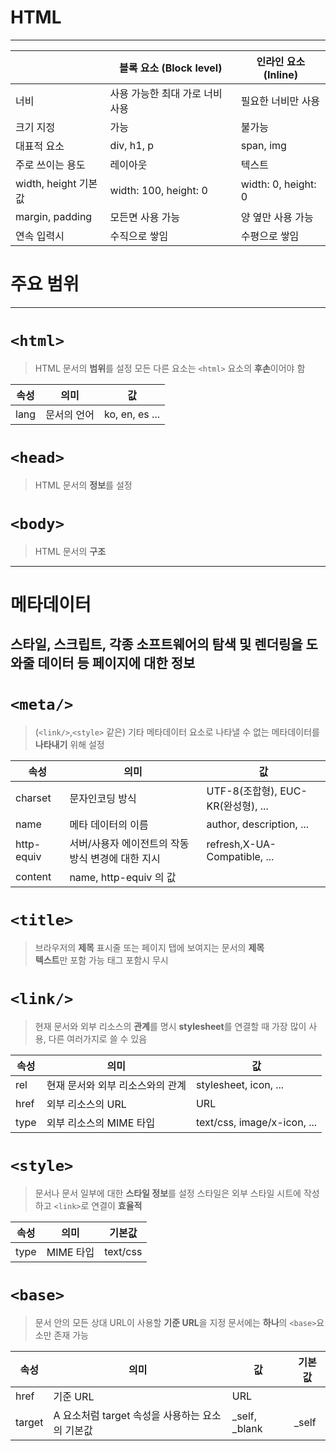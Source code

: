 # HTML  
---

| | 블록 요소 (Block level) | 인라인 요소 (Inline)
--- | --- | ---  
너비 | 사용 가능한 최대 가로 너비 사용 | 필요한 너비만 사용
크기 지정 | 가능 | 불가능
대표적 요소 | div, h1, p | span, img
주로 쓰이는 용도 | 레이아웃 | 텍스트
width, height 기본값 | width: 100, height: 0 | width: 0, height: 0
margin, padding | 모든면 사용 가능 | 양 옆만 사용 가능
연속 입력시 | 수직으로 쌓임 | 수평으로 쌓임

# 주요 범위
---
# `<html>`
> HTML 문서의 **범위**를 설정
> 모든 다른 요소는 `<html>` 요소의 **후손**이어야 함

속성 | 의미 | 값 
--- | --- | ---
lang | 문서의 언어 | ko, en, es ...  
# `<head>`  
> HTML 문서의 **정보**를 설정  
# `<body>`  
> HTML 문서의 **구조**  
---
# 메타데이터  
## 스타일, 스크립트, 각종 소프트웨어의 탐색 및 렌더링을 도와줄 데이터 등 페이지에 대한 정보

# `<meta/>`
> (`<link/>`,`<style>` 같은) 기타 메타데이터 요소로 나타낼 수 없는 메타데이터를 **나타내기** 위해 설정

속성 | 의미 | 값 
--- | --- | ---
charset | 문자인코딩 방식 | UTF-8(조합형), EUC-KR(완성형), ...
name | 메타 데이터의 이름 | author, description, ...
http-equiv | 서버/사용자 에이전트의 작동방식 변경에 대한 지시 | refresh,X-UA-Compatible, ...
content | name, http-equiv 의 값
# `<title>`
>  브라우저의 **제목** 표시줄 또는 페이지 탭에 보여지는 문서의 **제목**  
> **텍스트**만 포함 가능 태그 포함시 무시
# `<link/>`
> 현재 문서와 외부 리소스의 **관계**를 명시
> **stylesheet**를 연결할 때 가장 많이 사용, 다른 여러가지로 쓸 수 있음

속성 | 의미 | 값 
--- | --- | ---
rel | 현재 문서와 외부 리소스와의 관계 | stylesheet, icon, ...
href | 외부 리소스의 URL | URL
type | 외부 리소스의 MIME 타입 | text/css, image/x-icon, ...

# `<style>`
> 문서나 문서 일부에 대한 **스타일 정보**를 설정
> 스타일은 외부 스타일 시트에 작성하고 `<link>`로 연결이 **효율적**

속성 | 의미 | 기본값 
--- | --- | ---
type | MIME 타입 | text/css
 
 # `<base>`
 > 문서 안의 모든 상대 URL이 사용할 **기준 URL**을 지정
 > 문서에는 **하나**의 `<base>`요소만 존재 가능
 
 속성 | 의미 | 값 | 기본값 
--- | --- | --- | ---
href | 기준 URL | URL
target | A 요소처럼 target 속성을 사용하는 요소의 기본값 | _self, _blank | _self